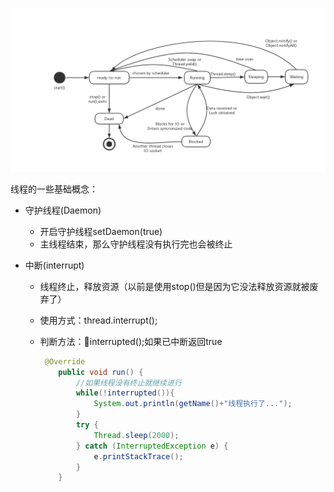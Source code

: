 ![BD3DD3FB-362F-4981-85B0-B613FC9719FD](assets/BD3DD3FB-362F-4981-85B0-B613FC9719FD.jpeg)

线程的一些基础概念：

* 守护线程(Daemon)
  * 开启守护线程setDaemon(true)
  * 主线程结束，那么守护线程没有执行完也会被终止

* 中断(interrupt)

  * 线程终止，释放资源（以前是使用stop()但是因为它没法释放资源就被废弃了）

  * 使用方式：thread.interrupt(); 

  * 判断方法：interrupted();如果已中断返回true

    ```java
     @Override
        public void run() {
            //如果线程没有终止就继续进行
            while(!interrupted()){
                System.out.println(getName()+"线程执行了...");
            }
            try {
                Thread.sleep(2000);
            } catch (InterruptedException e) {
                e.printStackTrace();
            }
        }
    
    ```

